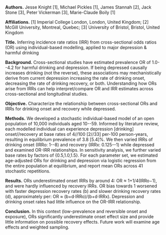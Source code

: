 **Authors.** Jesse Knight [1], Michael Pickles [1], James Stannah [2], Jack Stone [3], Peter Vickerman [3], Marie-Claude Boily [1]

**Affiliations.** [1] Imperial College London, London, United Kingdom; [2] McGill University, Montreal, Quebec; [3] University of Bristol, Bristol, United Kingdom

**Title.** Inferring incidence rate ratios (IRR) from cross-sectional odds ratios (OR) using individual-based modelling, applied to major depression & harmful drinking

**Background.** Cross-sectional studies have estimated prevalence OR of 1.0--4.2 for harmful drinking and depression. If being depressed causally increases drinking (not the reverse), these associations may mechanistically derive from current depression increasing the rate of drinking onset, decreasing the rate of drinking recovery, or both. Understanding how ORs arise from IRRs can help interpret/compare OR and IRR estimates across cross-sectional and longitudinal studies.

**Objective.** Characterize the relationship between cross-sectional ORs and IRRs for drinking onset and recovery while depressed.

**Methods.** We developed a stochastic individual-based model of an open population of 10,000 individuals aged 10--59. Informed by literature review, each modelled individual can experience depression [drinking] onset//recovery at base rates of 4//100 [2//33] per-100 person-years, resulting in equilibrium prevalence of 3.8 [5.4]%. We then varied IRRs of drinking onset (IRRo: 1--8) and recovery (IRRx: 0.125--1) while depressed and examined OR-IRR relationships. In sensitivity analysis, we further varied base rates by factors of {0.5,1.0,1.5}. For each parameter set, we estimated age-adjusted ORs for drinking and depression via logistic regression from the entire population at equilibrium, and report mean ORs across 41 stochastic repetitions.

**Results.** ORs underestimated onset IRRs by around 4: OR ≈ 1+1/4(IRRo−1), and were hardly influenced by recovery IRRs. OR bias towards 1 worsened with faster depression recovery rates (b) and slower drinking recovery rates (d), approximately per: OR ≈ (b+d·IRRo)/(b+d·IRRx). Depression and drinking onset rates had little influence on the OR-IRR relationship.

**Conclusion.** In this context (low-prevalence and reversible onset and exposure), ORs significantly underestimate onset effect size and provide little information on possible recovery effects. Future work will examine age effects and weighted sampling.
